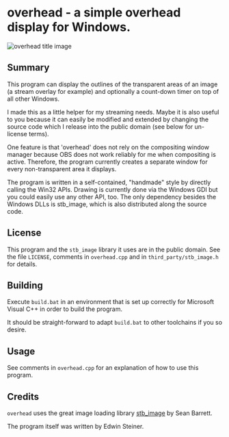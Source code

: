 # overhead - a simple overhead display for Windows.

![overhead title image](https://github.com/edwinst/overhead/raw/master/overhead_title_gray_304px.png)

## Summary

This program can display the outlines of the transparent areas
of an image (a stream overlay for example) and optionally a
count-down timer on top of all other Windows.

I made this as a little helper for my streaming needs. Maybe
it is also useful to you because it can easily be modified and
extended by changing the source code which I release into
the public domain (see below for un-license terms).

One feature is that 'overhead' does not rely on the compositing
window manager because OBS does not work reliably for me when
compositing is active. Therefore, the program currently creates
a separate window for every non-transparent area it displays.

The program is written in a self-contained, "handmade" style
by directly calling the Win32 APIs. Drawing is currently done
via the Windows GDI but you could easily use any other API, too.
The only dependency besides the Windows DLLs is stb_image,
which is also distributed along the source code.

## License

This program and the `stb_image` library it uses are in the
public domain. See the file `LICENSE`, comments in `overhead.cpp` and in
`third_party/stb_image.h` for details.

## Building

Execute `build.bat` in an environment that is set up correctly for
Microsoft Visual C++ in order to build the program.

It should be straight-forward to adapt `build.bat` to other toolchains
if you so desire.

## Usage

See comments in `overhead.cpp` for an explanation of how to use this program.

## Credits

`overhead` uses the great image loading library [stb_image](https://github.com/nothings/stb) by Sean Barrett.

The program itself was written by Edwin Steiner.
